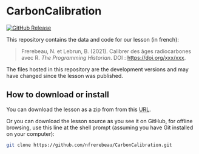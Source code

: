 
# CarbonCalibration

[![GitHub Release](https://img.shields.io/github/release/nfrerebeau/CarbonCalibration.svg)](https://github.com/nfrerebeau/CarbonCalibration/releases)

This repository contains the data and code for our lesson (in french):

> Frerebeau, N. et Lebrun, B. (2021). Calibrer des âges radiocarbones avec R. *The Programming Historian*. DOI : <https://doi.org/xxx/xxx>.

The files hosted in this repository are the development versions and may have changed since the lesson was published.

## How to download or install

You can download the lesson as a zip from from this [URL](http://github.com/nfrerebeau/CarbonCalibration/archive/master.zip).

Or you can download the lesson source as you see it on GitHub, for offline browsing, use this line at the shell prompt (assuming you have Git installed on your computer):

``` sh
git clone https://github.com/nfrerebeau/CarbonCalibration.git
```
